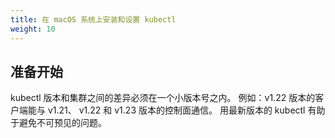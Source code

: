 ```yaml
---
title: 在 macOS 系统上安装和设置 kubectl
weight: 10
---
```



## 准备开始

kubectl 版本和集群之间的差异必须在一个小版本号之内。 例如：v1.22 版本的客户端能与 v1.21、 v1.22 和 v1.23 版本的控制面通信。 用最新版本的 kubectl 有助于避免不可预见的问题。
